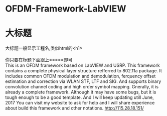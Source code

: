 # OFDM-Framework-LabVIEW
大标题  
===================================  
  大标题一般显示工程名,类似html的\<h1\><br />  
  你只要在标题下面跟上=====即可  
This is an OFDM framework based on LabVIEW and USRP. This framework contains a complete physical layer structure refferred to 802.11a package.
It includes common OFDM modulation and demodulation, ferquency offset estimation and correction via WLAN STF, LTF and SIG. And supports binary convolution channel coding and high order symbol mapping.
Gnerally, it is already a complete framework. Although it may have some bugs, but it is tough enough to be a good template. And I will keep updating utill June, 2017
You can visit my website to ask for help and I will share experience about build this framework and other notations.
http://115.28.18.151/
